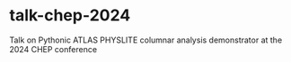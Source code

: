 # talk-chep-2024
Talk on Pythonic ATLAS PHYSLITE columnar analysis demonstrator at the 2024 CHEP conference
